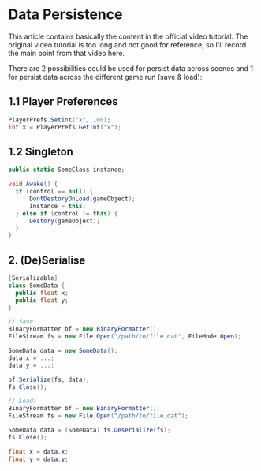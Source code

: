 # Data Persistence

This article contains basically the content in the official video tutorial. The original video tutorial is too long and not good for reference, so I'll record the main point from that video here.

There are 2 possibilities could be used for persist data across scenes and 1 for persist data across the different game run (save & load):

## 1.1 Player Preferences

  ```csharp
PlayerPrefs.SetInt("x", 100);
int x = PlayerPrefs.GetInt("x");
  ```

## 1.2 Singleton

  ```csharp
public static SomeClass instance;

void Awake() {
    if (control == null) {
        DontDestoryOnLoad(gameObject);
        instance = this;
    } else if (control != this) {
        Destory(gameObject);
    }
}
  ```

## 2. (De)Serialise

  ```csharp
[Serializable]
class SomeData {
    public float x;
    public float y;
}

// Save:
BinaryFormatter bf = new BinaryFormatter();
FileStream fs = new File.Open("/path/to/file.dat", FileMode.Open);

SomeData data = new SomeData();
data.x = ...;
data.y = ...;

bf.Serialize(fs, data);
fs.Close();

// Load:
BinaryFormatter bf = new BinaryFormatter();
FileStream fs = new File.Open("/path/to/file.dat");

SomeData data = (SomeData) fs.Deserialize(fs);
fs.Close();

float x = data.x;
float y = data.y;
  ```
